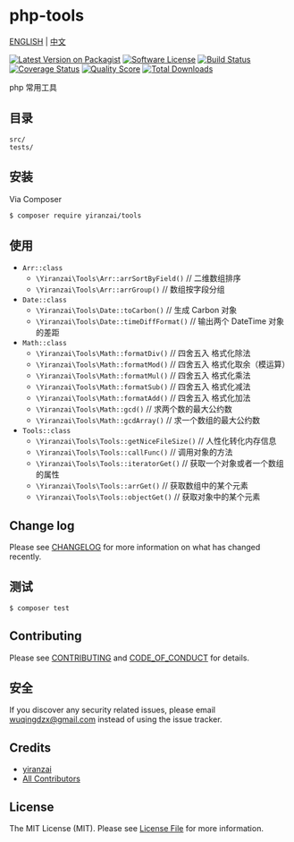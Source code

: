 # php-tools

[ENGLISH](README.md) | [中文](README_ZH_CN.md)

[![Latest Version on Packagist][ico-version]][link-packagist]
[![Software License][ico-license]](LICENSE.md)
[![Build Status][ico-travis]][link-travis]
[![Coverage Status][ico-scrutinizer]][link-scrutinizer]
[![Quality Score][ico-code-quality]][link-code-quality]
[![Total Downloads][ico-downloads]][link-downloads]

php 常用工具

## 目录

```
src/
tests/
```

## 安装

Via Composer

```bash
$ composer require yiranzai/tools
```

## 使用

-   `Arr::class`
    -   `\Yiranzai\Tools\Arr::arrSortByField()` // 二维数组排序
    -   `\Yiranzai\Tools\Arr::arrGroup()` // 数组按字段分组
-   `Date::class`
    -   `\Yiranzai\Tools\Date::toCarbon()` // 生成 Carbon 对象
    -   `\Yiranzai\Tools\Date::timeDiffFormat()` // 输出两个 DateTime 对象的差距
-   `Math::class`
    -   `\Yiranzai\Tools\Math::formatDiv()` // 四舍五入 格式化除法
    -   `\Yiranzai\Tools\Math::formatMod()` // 四舍五入 格式化取余（模运算）
    -   `\Yiranzai\Tools\Math::formatMul()` // 四舍五入 格式化乘法
    -   `\Yiranzai\Tools\Math::formatSub()` // 四舍五入 格式化减法
    -   `\Yiranzai\Tools\Math::formatAdd()` // 四舍五入 格式化加法
    -   `\Yiranzai\Tools\Math::gcd()` // 求两个数的最大公约数
    -   `\Yiranzai\Tools\Math::gcdArray()` // 求一个数组的最大公约数
-   `Tools::class`
    -   `\Yiranzai\Tools\Tools::getNiceFileSize()` // 人性化转化内存信息
    -   `\Yiranzai\Tools\Tools::callFunc()` // 调用对象的方法
    -   `\Yiranzai\Tools\Tools::iteratorGet()` // 获取一个对象或者一个数组的属性
    -   `\Yiranzai\Tools\Tools::arrGet()` // 获取数组中的某个元素
    -   `\Yiranzai\Tools\Tools::objectGet()` // 获取对象中的某个元素

## Change log

Please see [CHANGELOG](CHANGELOG.md) for more information on what has changed recently.

## 测试

```bash
$ composer test
```

## Contributing

Please see [CONTRIBUTING](CONTRIBUTING.md) and [CODE_OF_CONDUCT](CODE_OF_CONDUCT.md) for details.

## 安全

If you discover any security related issues, please email wuqingdzx@gmail.com instead of using the issue tracker.

## Credits

-   [yiranzai][link-author]
-   [All Contributors][link-contributors]

## License

The MIT License (MIT). Please see [License File](LICENSE.md) for more information.

[ico-version]: https://img.shields.io/packagist/v/yiranzai/tools.svg?style=flat-square
[ico-license]: https://img.shields.io/badge/license-MIT-brightgreen.svg?style=flat-square
[ico-travis]: https://img.shields.io/travis/yiranzai/php-tools/master.svg?style=flat-square
[ico-scrutinizer]: https://img.shields.io/scrutinizer/coverage/g/yiranzai/php-tools.svg?style=flat-square
[ico-code-quality]: https://img.shields.io/scrutinizer/g/yiranzai/php-tools.svg?style=flat-square
[ico-downloads]: https://img.shields.io/packagist/dt/yiranzai/tools.svg?style=flat-square
[link-packagist]: https://packagist.org/packages/yiranzai/tools
[link-travis]: https://travis-ci.org/yiranzai/php-tools
[link-scrutinizer]: https://scrutinizer-ci.com/g/yiranzai/php-tools/code-structure
[link-code-quality]: https://scrutinizer-ci.com/g/yiranzai/php-tools
[link-downloads]: https://packagist.org/packages/yiranzai/tools
[link-author]: https://github.com/yiranzai
[link-contributors]: ../../contributors
